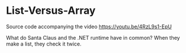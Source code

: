 # List-Versus-Array
Source code accompanying the video https://youtu.be/4RzL9s1-EpU

What do Santa Claus and the .NET runtime have in common? When they make a list, they check it twice.
